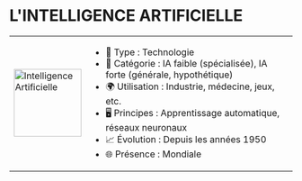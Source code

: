# L'INTELLIGENCE ARTIFICIELLE

<table>
    <tr>
    <td>
    <img align="middle" src="https://img.freepik.com/vecteurs-premium/illustration-vectorielle-intelligence-artificielle-noir-blanc-fond-blanc_751796-202.jpg" alt="Intelligence Artificielle" width="120px"/>
    </td><td>
    <ul>
    <li> 🤖 Type : Technologie
    <li> 🧠 Catégorie : IA faible (spécialisée), IA forte (générale, hypothétique)
    <li> 🌍 Utilisation : Industrie, médecine, jeux, etc.
    <li> 🖥️ Principes : Apprentissage automatique, réseaux neuronaux
    <li> 📈 Évolution : Depuis les années 1950
    <li> 🌐 Présence : Mondiale
    </ul>
    </td></tr>
 </table>
